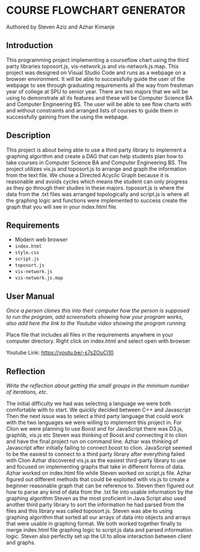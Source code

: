 # COURSE FLOWCHART GENERATOR
Authored by Steven Aziz and Azhar Kimanje

## Introduction
This programming project implementing a courseflow chart using the third party libraries toposort.js, vis-network.js and vis-network.js.map.
This project was designed on Visual Studio Code and runs as a webpage on a browser environment. It will be able to successfully guide the user of the webpage to see through graduating requirements all the way from freshman year of college at SPU to senior year. There are two majors that we will be using to demonstrate all its features and these will be Computer Science BA and Computer Engineering BS. The user will be able to see flow charts with and without constraints and arranged lists of courses to guide them in successfully gaining from the using the webpage.

## Description
This project is about being able to use a third party library to implement a graphing algorithm and create a DAG that can help students plan how to take courses in Computer Science BA and Computer Engineering BS. The project utilizes vis.js and toposort.js to arrange and graph the information from the text file. We chose a Directed Acyclic Graph because it is reasonable and avoids cycles which means the student can only progress as they go through their studies in these majors. toposort.js is where the data from the .txt files was arranged topologically and script.js is where all the graphing logic and functions were implemented to success create the graph that you will see in your index.html file.

## Requirements
- Modern web browser
- `index.html`
- `style.css`
- `script.js`
- `toposort.js`
- `vis-network.js`
- `vis-network.js.map`

## User Manual
*Once a person clones this into their computer how the person is supposed to run the program, add screenshots showing how your program works, also add here the link to the Youtube video showing the program running*

Place file that includes all files in the requirements anywhere in your computer directory.
Right click on index.html and select open with browser

Youtube Link: https://youtu.be/-s7s2OuCj10

## Reflection
*Write the reflection about getting the small groups in the minimum number of iterations, etc.*

The initial difficulty we had was selecting a language we were both comfortable with to start. We quickly decided between C++ and Javascript
Then the next issue was to select a third party language that could work with the two languages we were willing to implement this project in.
For Clion we were planning to use Boost and for JavaScript there was D3.js, graphlib, vis.js etc
Steven was thinking of Boost and connecting it to clion and have the final project run on command line.
Azhar was thinking of Javascript after initially failing to connect boost to clion. 
JavaScript seemed to be the easiest to connect to a third party library after everything failed with Clion
Azhar discovered vis.js as the easiest third-party library to use and focused on implementing graphs that take in different forms of data.
Azhar worked on index.html file while Steven worked on script.js file. Azhar figured out different methods that could be exploited with vis.js to create a beginner reasonable graph that can be reference to.
Steven then figured out how to parse any kind of data from the .txt fie into usable information by the graphing algorithm
Steven as the most proficient in Java Script also used another third party library to sort the information he had parsed from the files and this library was called toposort.js. Steven was abe to using graphing algorithm that sorted all our arrays of data into objects and arrays that were usable in graphing format.
We both worked together finally to merge index.html file graphing logic to script.js data and parsed information logic. 
Steven also perfectly set up the UI to allow interaction between client and graphs.
